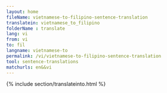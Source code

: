 ```yaml
---
layout: home
fileName: vietnamese-to-filipino-sentence-translation
translatein: vietnamese_to_filipino
folderName : translate
lang: vi
from: vi
to: fil
langname: vietnamese-to
permalink: /vi/vietnamese-to-filipino-sentence-translation
tool: sentence-translations
matchurls: en&&vi
---
```

{% include section/translateinto.html %}
